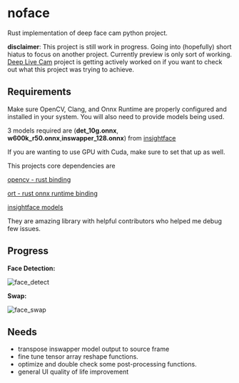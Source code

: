 # noface

Rust implementation of deep face cam python project.

**disclaimer**: This project is still work in progress. Going into (hopefully) short hiatus to focus on another project. Currently preview is only sort of working. [Deep Live Cam](https://github.com/hacksider/Deep-Live-Cam) project is getting actively worked on if you want to check out what this project was trying to achieve.

## Requirements

Make sure OpenCV, Clang, and Onnx Runtime are properly configured and installed in your system. You will also need to provide models being used.

3 models required are (**det_10g.onnx**, **w600k_r50.onnx**,**inswapper_128.onnx**) from [insightface](https://github.com/deepinsight/insightface)

If you are wanting to use GPU with Cuda, make sure to set that up as well.

This projects core dependencies are

[opencv - rust binding](https://github.com/twistedfall/opencv-rust)

[ort - rust onnx runtime binding](https://github.com/pykeio/ort)

[insightface models](https://github.com/deepinsight/insightface)

They are amazing library with helpful contributors who helped me debug few issues.

## Progress

**Face Detection:**

![face_detect](https://github.com/user-attachments/assets/cb2f9c29-6b29-45b9-bd09-3a733b35c854)

**Swap:**

![face_swap](https://github.com/user-attachments/assets/3c69fcdc-428d-4f39-82c6-81b3d4dd6c75)


## Needs

- transpose inswapper model output to source frame
- fine tune tensor array reshape functions.
- optimize and double check some post-processing functions.
- general UI quality of life improvement
